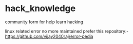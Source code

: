 # hack_knowledge

community form for help learn hacking



linux related error no more maintained
prefer this repository:- https://github.com/vijay2040raj/error-pedia

